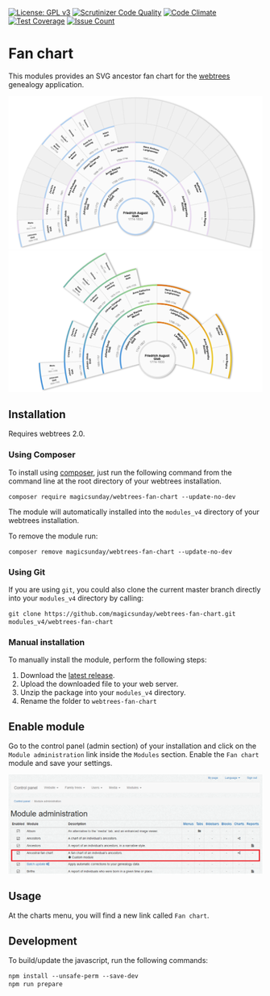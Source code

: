 [![License: GPL v3](https://img.shields.io/badge/License-GPL%20v3-blue.svg)](http://www.gnu.org/licenses/gpl-3.0)
[![Scrutinizer Code Quality](https://scrutinizer-ci.com/g/magicsunday/webtrees-fan-chart/badges/quality-score.png?b=master)](https://scrutinizer-ci.com/g/magicsunday/webtrees-fan-chart/?branch=master)
[![Code Climate](https://codeclimate.com/github/magicsunday/webtrees-fan-chart/badges/gpa.svg)](https://codeclimate.com/github/magicsunday/webtrees-fan-chart)
[![Test Coverage](https://codeclimate.com/github/magicsunday/webtrees-fan-chart/badges/coverage.svg)](https://codeclimate.com/github/magicsunday/webtrees-fan-chart/coverage)
[![Issue Count](https://codeclimate.com/github/magicsunday/webtrees-fan-chart/badges/issue_count.svg)](https://codeclimate.com/github/magicsunday/webtrees-fan-chart)

# Fan chart
This modules provides an SVG ancestor fan chart for the [webtrees](https://www.webtrees.net) genealogy application.

![210 Degree chart](assets/fan-chart-210.png)
![210 Degree chart with color gradients and hidden empty segments](assets/fan-chart-210-gradient.png)


## Installation
Requires webtrees 2.0.

### Using Composer
To install using [composer](https://getcomposer.org/), just run the following command from the command line 
at the root directory of your webtrees installation.

``` 
composer require magicsunday/webtrees-fan-chart --update-no-dev
```

The module will automatically installed into the ``modules_v4`` directory of your webtrees installation.

To remove the module run:
```
composer remove magicsunday/webtrees-fan-chart --update-no-dev
```

### Using Git
If you are using ``git``, you could also clone the current master branch directly into your ``modules_v4`` directory 
by calling:

```
git clone https://github.com/magicsunday/webtrees-fan-chart.git modules_v4/webtrees-fan-chart
```

### Manual installation
To manually install the module, perform the following steps:

1. Download the [latest release](https://github.com/magicsunday/webtrees-fan-chart/releases/latest).
2. Upload the downloaded file to your web server.
3. Unzip the package into your ``modules_v4`` directory.
4. Rename the folder to ``webtrees-fan-chart``

## Enable module
Go to the control panel (admin section) of your installation and click on the ``Module administration`` link 
inside the ``Modules`` section. Enable the ``Fan chart`` module and save your settings.

![Control panel - Module administration](assets/control-panel-modules.png)


## Usage
At the charts menu, you will find a new link called `Fan chart`.


## Development
To build/update the javascript, run the following commands:

```
npm install --unsafe-perm --save-dev
npm run prepare
```
